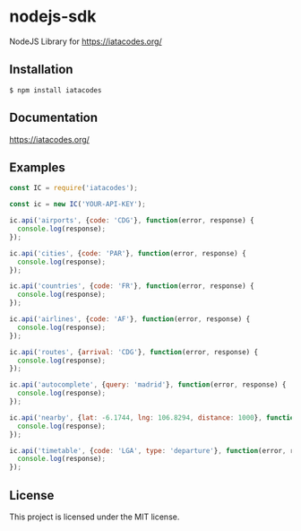 # nodejs-sdk

NodeJS Library for https://iatacodes.org/


## Installation

    $ npm install iatacodes
  
## Documentation
  https://iatacodes.org/

## Examples
```javascript
const IC = require('iatacodes');

const ic = new IC('YOUR-API-KEY');

ic.api('airports', {code: 'CDG'}, function(error, response) {
  console.log(response);
});

ic.api('cities', {code: 'PAR'}, function(error, response) {
  console.log(response);
});

ic.api('countries', {code: 'FR'}, function(error, response) {
  console.log(response);
});

ic.api('airlines', {code: 'AF'}, function(error, response) {
  console.log(response);
});

ic.api('routes', {arrival: 'CDG'}, function(error, response) {
  console.log(response);
});

ic.api('autocomplete', {query: 'madrid'}, function(error, response) {
  console.log(response);
});

ic.api('nearby', {lat: -6.1744, lng: 106.8294, distance: 1000}, function(error, response) {
  console.log(response);
});

ic.api('timetable', {code: 'LGA', type: 'departure'}, function(error, response) {
  console.log(response);
});
```

## License

This project is licensed under the MIT license.

